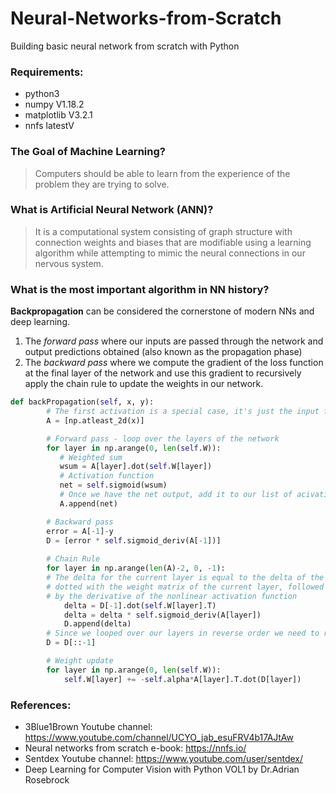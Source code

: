 # Neural-Networks-from-Scratch
Building basic neural network from scratch with Python

### Requirements:
* python3
* numpy V1.18.2
* matplotlib V3.2.1
* nnfs latestV

### The Goal of Machine Learning?
> Computers should be able to learn from the experience of the problem they are trying to solve.

### What is Artificial Neural Network (ANN)?
> It is a computational system consisting of graph structure with connection weights and biases that are modifiable using a learning algorithm while
> attempting to mimic the neural connections in our nervous system.

### What is the most important algorithm in NN history?
**Backpropagation** can be considered the cornerstone of modern NNs and deep learning.
1. The _forward pass_ where our inputs are passed through the network and output predictions obtained (also known as the propagation phase)
2. The _backward pass_ where we compute the gradient of the loss function at the final layer of the network and use this gradient to recursively apply the chain rule to update the weights in our network.

```Python
def backPropagation(self, x, y):
        # The first activation is a special case, it's just the input feature vector itself
        A = [np.atleast_2d(x)]

        # Forward pass - loop over the layers of the network
        for layer in np.arange(0, len(self.W)):
           # Weighted sum
           wsum = A[layer].dot(self.W[layer])
           # Activation function
           net = self.sigmoid(wsum)
           # Once we have the net output, add it to our list of acivations
           A.append(net)

        # Backward pass
        error = A[-1]-y
        D = [error * self.sigmoid_deriv(A[-1])]
        
        # Chain Rule
        for layer in np.arange(len(A)-2, 0, -1):
        # The delta for the current layer is equal to the delta of the previous layer D[-1]
        # dotted with the weight matrix of the current layer, followed by multiplying the delta
        # by the derivative of the nonlinear activation function
            delta = D[-1].dot(self.W[layer].T)
            delta = delta * self.sigmoid_deriv(A[layer])
            D.append(delta)
        # Since we looped over our layers in reverse order we need to reverse the deltas
        D = D[::-1]

        # Weight update
        for layer in np.arange(0, len(self.W)):
            self.W[layer] += -self.alpha*A[layer].T.dot(D[layer])
```

### References:
* 3Blue1Brown Youtube channel: https://www.youtube.com/channel/UCYO_jab_esuFRV4b17AJtAw
* Neural networks from scratch e-book: https://nnfs.io/
* Sentdex Youtube channel: https://www.youtube.com/user/sentdex/
* Deep Learning for Computer Vision with Python VOL1 by Dr.Adrian Rosebrock